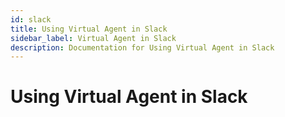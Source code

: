 ```yaml
---
id: slack
title: Using Virtual Agent in Slack
sidebar_label: Virtual Agent in Slack
description: Documentation for Using Virtual Agent in Slack
---
```


# Using Virtual Agent in Slack
